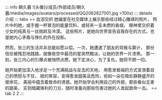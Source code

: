::: info 朝久暮
![头像](/成员/外部成员/朝久暮/media/images/avatars/processed/QQ2062827001.jpg =100x)
::: details 介绍
::: tabs
== 血泪交织
她偏爱在社交媒体上展示那些经过精心雕琢的照片，
照片中的她，或手握一杯冒泡的能量饮料，或轻夹一支未燃的香烟，
眼神里交织着少女的纯真与一丝挑衅及冷漠。
这些照片，是她向世界宣告自我存在的方式，也是她内心矛盾与挣扎的外在投影。

然而，张三的生活并非总能如愿以偿。一次，她遭遇了朋友的背叛与算计，
那份信任被残忍地践踏，就像夜空中最亮的星突然黯淡，让她的世界一片漆黑。
那一刻，张三内心的引爆点被悄然点燃，她下定决心，为了复仇，她将不顾一切。

她开始更加深入地涉足一个充满挑战与反击的天地，
用愈发极端的方式宣泄着自己的愤怒与不甘。
她的笑容，变得愈发甜美且危险，宛如一朵在暗处静静盛开的彼岸花，
美丽中蕴含着致命的诱惑。她开始学会利用自己的外貌，那些看似无害的甜美，
实则暗藏锋利的刀刃，随时准备向那些伤害过她的人发起致命一击。
== tab 2
2
:::